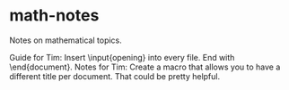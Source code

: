 # math-notes
Notes on mathematical topics.

Guide for Tim: Insert \input{opening} into every file. End with \end{document}. 
Notes for Tim: Create a macro that allows you to have a different title per document. That could be pretty helpful.
